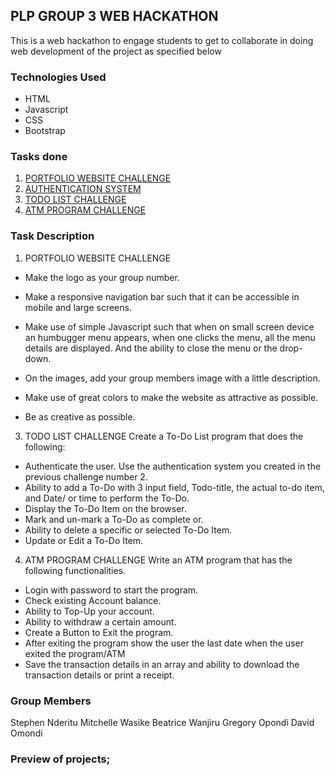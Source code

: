 ## PLP GROUP 3 WEB HACKATHON
This is a web hackathon to engage students to get to collaborate in doing web development of the project as specified below

### Technologies Used
* HTML
* Javascript
* CSS
* Bootstrap

### Tasks done 
1. [PORTFOLIO WEBSITE CHALLENGE](https://waasike.github.io/hackathon_portfolio/)
2. [AUTHENTICATION SYSTEM](https://waasike.github.io/hackathon_authentication/)
3. [TODO LIST CHALLENGE](https://waasike.github.io/hackathon_todolist/)
4. [ATM PROGRAM CHALLENGE](https://waasike.github.io/hackathon_atm/)

### Task Description
1. PORTFOLIO WEBSITE CHALLENGE

* Make the logo as your group number.
* Make a responsive navigation bar such that it can be accessible in mobile and large
screens.
* Make use of simple Javascript such that when on small screen device an
humbugger menu appears, when one clicks the menu, all the menu details are
displayed. And the ability to close the menu or the drop-down.
* On the images, add your group members image with a little description.

* Make use of great colors to make the website as attractive as possible.
* Be as creative as possible.

3. TODO LIST CHALLENGE
Create a To-Do List program that does the following:
* Authenticate the user. Use the authentication system you created in the previous
challenge number 2.
* Ability to add a To-Do with 3 input field, Todo-title, the actual to-do item, and
Date/ or time to perform the To-Do.
* Display the To-Do Item on the browser.
* Mark and un-mark a To-Do as complete or.
* Ability to delete a specific or selected To-Do Item.
* Update or Edit a To-Do Item.

4. ATM PROGRAM CHALLENGE
Write an ATM program that has the following functionalities.
* Login with password to start the program.
* Check existing Account balance.
* Ability to Top-Up your account.
* Ability to withdraw a certain amount.
* Create a Button to Exit the program.
* After exiting the program show the user the last date when the user exited the
program/ATM
* Save the transaction details in an array and ability to download the transaction
details or print a receipt.

### Group Members 
Stephen Nderitu
Mitchelle Wasike
Beatrice Wanjiru
Gregory Opondi
David Omondi

### Preview of projects;

